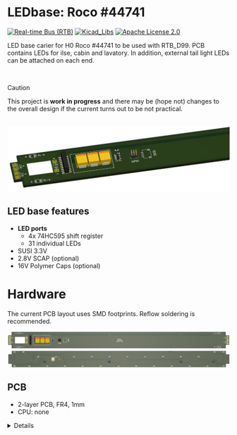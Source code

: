 # LEDbase: Roco #44741
[![Real-time Bus (RTB)](https://img.shields.io/badge/RTB_Project-FF6699)](https://www.rtb4dcc.de)
[![Kicad_Libs](https://img.shields.io/badge/Kicad_Libs-29C7FF)](https://github.com/git4dcc/RTB_SamacSys)
[![Apache License 2.0](https://img.shields.io/badge/license-Apache%20License%202.0-lightgray)](https://www.apache.org/licenses/LICENSE-2.0)

LED base carier for H0 Roco #44741 to be used with RTB_D99.
PCB contains LEDs for ilse, cabin and lavatory. In addition, external tail light LEDs can be attached on each end.

<br>

> [!CAUTION]
> This project is **work in progress** and there may be (hope not) changes to the overall design if the current turns out to be not practical.

<br>

<img src="supplemental/images/D99a_main.jpg" width=700>
<br>

## LED base features
- **LED ports**
  - 4x 74HC595 shift register
  - 31 individual LEDs
- SUSI 3.3V
- 2.8V SCAP (optional)
- 16V Polymer Caps (optional)

# Hardware
The current PCB layout uses SMD footprints. Reflow soldering is recommended.

<img src="supplemental/images/D99a_top.jpg">
<img src="supplemental/images/D99a_btm.jpg">

## PCB
- 2-layer PCB, FR4, 1mm
- CPU: none

<details>
<summary>Details</summary>


## Kicad
[Schematic](doc/D99a_schematic.pdf) | [Layout](doc/D99a_layout.pdf) | [Gerber](gerber)

<details>
<summary>Dependency</summary>
<br>

:yellow_circle: Requires my Kicad project library [RTB_SamacSys](https://github.com/git4dcc/RTB_SamacSys) in the same directory tree.

</details>


This project is intended for hobby use only and is distributed in accordance with the Apache License 2.0 agreement.
